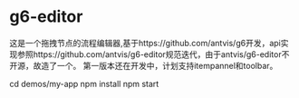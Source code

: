 # g6-editor
这是一个拖拽节点的流程编辑器,基于https://github.com/antvis/g6开发，api实现参照https://github.com/antvis/g6-editor规范迭代，由于antvis/g6-editor不开源，故造了一个。
第一版本还在开发中，计划支持itempannel和toolbar。

cd demos/my-app
npm install
npm start